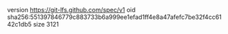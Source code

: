version https://git-lfs.github.com/spec/v1
oid sha256:551397846779c883733b6a999ee1efad1ff4e8a47afefc7be32f4cc6142c1db5
size 3121
